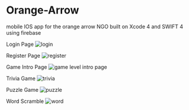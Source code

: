# Orange-Arrow
mobile IOS app for the orange arrow NGO
built on Xcode 4 and SWIFT 4 using firebase


Login Page
![login](https://user-images.githubusercontent.com/23414237/44760598-8ccd7600-ab0d-11e8-95ef-954ac8981dd4.jpeg)

Register Page
![register](https://user-images.githubusercontent.com/23414237/44760628-bb4b5100-ab0d-11e8-940f-0fd54ad84329.jpeg)

Game Intro Page
![game level intro page](https://user-images.githubusercontent.com/23414237/44760638-cbfbc700-ab0d-11e8-869b-25a74e3d89b1.jpeg)

Trivia Game
![trivia](https://user-images.githubusercontent.com/23414237/44760656-da49e300-ab0d-11e8-8b5d-81e8f3767b5b.jpeg)

Puzzle Game
![puzzle](https://user-images.githubusercontent.com/23414237/44760692-f8174800-ab0d-11e8-9d17-f8325ba59afc.jpeg)

Word Scramble
![word](https://user-images.githubusercontent.com/23414237/44760695-04030a00-ab0e-11e8-8d55-ee9e77953739.jpeg)
